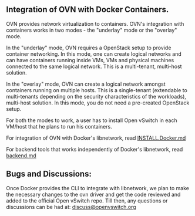 Integration of OVN with Docker Containers.
-----------------------------------------

OVN provides network virtualization to containers.  OVN's integration with
containers works in two modes - the "underlay" mode or the "overlay" mode.

In the "underlay" mode, OVN requires a OpenStack setup to provide container
networking. In this mode, one can create logical networks and can have
containers running inside VMs, VMs and physical machines connected to the
same logical network.  This is a multi-tenant, multi-host solution.

In the "overlay" mode, OVN can create a logical network amongst containers
running on multiple hosts. This is a single-tenant (extendable to multi-tenants
depending on the security characteristics of the workloads), multi-host
solution. In this mode, you do not need a pre-created OpenStack setup.

For both the modes to work, a user has to install Open vSwitch in each VM/host
that he plans to run his containers.

For integration of OVN with Docker's libnetwork, read [INSTALL.Docker.md]

For backend tools that works independently of Docker's libnetwork, read
[backend.md]

Bugs and Discussions:
---------------------

Once Docker provides the CLI to integrate with libnetwork, we plan to make
the necessary changes to the ovn driver and get the code reviewed and added to
the official Open vSwitch repo. Till then, any questions or discussions can
be had at: discuss@openvswitch.org

[INSTALL.Docker.md]: docs/INSTALL.Docker.md
[backend.md]: docs/backend.md

